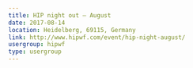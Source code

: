 ```yaml
---
title: HIP night out – August
date: 2017-08-14
location: Heidelberg, 69115, Germany
link: http://www.hipwf.com/event/hip-night-august/
usergroup: hipwf
type: usergroup
---
```

